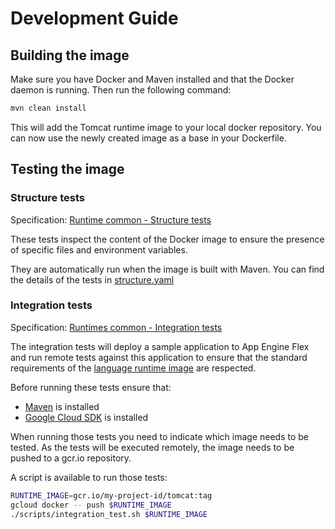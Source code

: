 # Development Guide

## Building the image

Make sure you have Docker and Maven installed and that the Docker daemon is running.
Then run the following command:

```bash
mvn clean install
```

This will add the Tomcat runtime image to your local docker repository. You can now use the
newly created image as a base in your Dockerfile.

## Testing the image

### Structure tests

Specification: [Runtime common - Structure tests](https://github.com/GoogleCloudPlatform/runtimes-common/tree/master/structure_tests)

These tests inspect the content of the Docker image to ensure the presence of specific files and environment variables.

They are automatically run when the image is built with Maven. 
You can find the details of the tests in [structure.yaml](tomcat/src/test/resources/structure.yaml)

### Integration tests

Specification: [Runtimes common - Integration tests](https://github.com/GoogleCloudPlatform/runtimes-common/tree/master/integration_tests)

The integration tests will deploy a sample application to App Engine Flex and run remote tests against this application to ensure
that the standard requirements of the [language runtime image](https://github.com/GoogleCloudPlatform/runtimes-common/tree/master/integration_tests#tests) are respected.

Before running these tests ensure that:
* [Maven](https://maven.apache.org/download.cgi) is installed
* [Google Cloud SDK](https://cloud.google.com/sdk) is installed

When running those tests you need to indicate which image needs to be tested.
As the tests will be executed remotely, the image needs to be pushed to a gcr.io repository.
 
A script is available to run those tests:
```bash
RUNTIME_IMAGE=gcr.io/my-project-id/tomcat:tag
gcloud docker -- push $RUNTIME_IMAGE
./scripts/integration_test.sh $RUNTIME_IMAGE
```